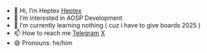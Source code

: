 - 👋 Hi, I’m Heptex [Heptex](https://github.com/Heptex)
- 👀 I’m interested in AOSP Development 
- 🌱 I’m currently learning nothing ( cuz i have to give boards 2025 )
- 📫 How to reach me [Telegram](t.me/@heptexx) [X](https://twitter.com/SacredSamurai9)
- 😄 Pronouns: he/him

<!---
WattsOn10/WattsOn10 is a ✨ special ✨ repository because its `README.md` (this file) appears on your GitHub profile.
You can click the Preview link to take a look at your changes.
--->
